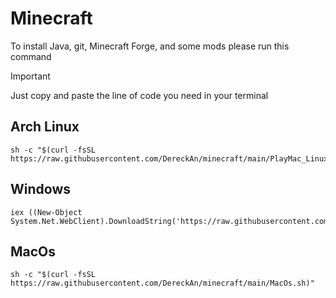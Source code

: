 # Minecraft


To install Java, git, Minecraft Forge, and some mods please run this command

> [!IMPORTANT]
> Just copy and paste the line of code you need in your terminal

## Arch Linux
```
sh -c "$(curl -fsSL https://raw.githubusercontent.com/DereckAn/minecraft/main/PlayMac_Linux.sh)"
```

## Windows
```
iex ((New-Object System.Net.WebClient).DownloadString('https://raw.githubusercontent.com/DereckAn/minecraft/main/PlayWindows.bat'))
```

## MacOs
```
sh -c "$(curl -fsSL https://raw.githubusercontent.com/DereckAn/minecraft/main/MacOs.sh)"
```